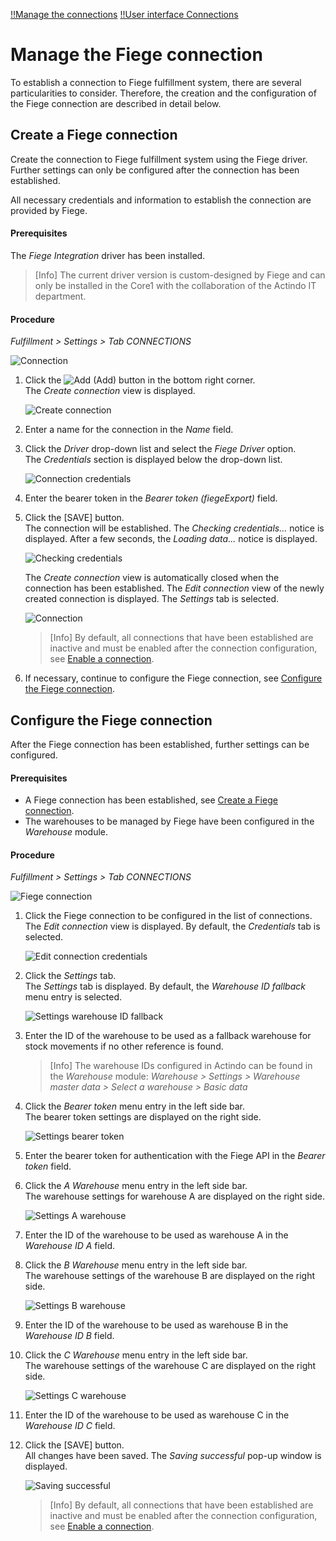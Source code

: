 [!!Manage the connections](../../Fulfillment/Integration/01_ManageConnections.md)
[!!User interface Connections](../UserInterface/01_Connections.md)

# Manage the Fiege connection

To establish a connection to Fiege fulfillment system, there are several particularities to consider. Therefore, the creation and the configuration of the Fiege connection are described in detail below.

## Create a Fiege connection

Create the connection to Fiege fulfillment system using the Fiege driver. Further settings can only be configured after the connection has been established.

All necessary credentials and information to establish the connection are provided by Fiege.

#### Prerequisites

The *Fiege Integration* driver has been installed.

> [Info] The current driver version is custom-designed by Fiege and can only be installed in the Core1 with the collaboration of the Actindo IT department.

[comment]: <> (Stand: 23.02.2023)

#### Procedure

*Fulfillment > Settings > Tab CONNECTIONS*

![Connection](../../Assets/Screenshots/Fulfillment/Settings/Connections/Connections.png "[Connection]")

1. Click the ![Add](../../Assets/Icons/Plus01.png "[Add]") (Add) button in the bottom right corner.    
    The *Create connection* view is displayed.

    ![Create connection](../../Assets/Screenshots/Fulfillment/Settings/Connections/CreateConnection.png "[Create connection]")

2. Enter a name for the connection in the *Name* field.

3. Click the *Driver* drop-down list and select the *Fiege Driver* option.  
    The *Credentials* section is displayed below the drop-down list.

    ![Connection credentials](../../Assets/Screenshots/Fulfillment/Settings/Connections/FiegeIntegration/CreateConnectionCredentials.png "[Connection credentials]")

4. Enter the bearer token in the *Bearer token (fiegeExport)* field.  

5. Click the [SAVE] button.  
    The connection will be established. The *Checking credentials...* notice is displayed. After a few seconds, the *Loading data...* notice is displayed.

    ![Checking credentials](../../Assets/Screenshots/Fulfillment/Settings/Connections/CheckingCredentials.png "[Checking credentials]")

    The *Create connection* view is automatically closed when the connection has been established. The *Edit connection* view of the newly created connection is displayed. The *Settings* tab is selected.

    ![Connection](../../Assets/Screenshots/Fulfillment/Settings/Connections/FiegeIntegration/EditConnectionSettings_WarehouseIDFallback.png "[Connection]")

    > [Info] By default, all connections that have been established are inactive and must be enabled after the connection configuration, see [Enable a connection](./01_ManageConnections.md#enable-a-connection).

6. If necessary, continue to configure the Fiege connection, see [Configure the Fiege connection](#configure-the-fiege-connection).


## Configure the Fiege connection

After the Fiege connection has been established, further settings can be configured.

#### Prerequisites

- A Fiege connection has been established, see [Create a Fiege connection](#create-a-fiege-connection).
- The warehouses to be managed by Fiege have been configured in the *Warehouse* module. 

#### Procedure

*Fulfillment > Settings > Tab CONNECTIONS*

![Fiege connection](../../Assets/Screenshots/Fulfillment/Settings/Connections/FiegeIntegration/Connections.png "[Fiege connection]")

1. Click the Fiege connection to be configured in the list of connections.  
The *Edit connection* view is displayed. By default, the *Credentials* tab is selected.

    ![Edit connection credentials](../../Assets/Screenshots/Fulfillment/Settings/Connections/FiegeIntegration/EditConnectionCredentials.png "[Edit connection credentials]")

2. Click the *Settings* tab.   
    The *Settings* tab is displayed. By default, the *Warehouse ID fallback* menu entry is selected.

    ![Settings warehouse ID fallback](../../Assets/Screenshots/Fulfillment/Settings/Connections/FiegeIntegration/EditConnectionSettings_WarehouseIDFallback.png "[Settings warehouse ID fallback]")

3. Enter the ID of the warehouse to be used as a fallback warehouse for stock movements if no other reference is found. 

    > [Info] The warehouse IDs configured in Actindo can be found in the *Warehouse* module: *Warehouse > Settings > Warehouse master data > Select a warehouse > Basic data*

4. Click the *Bearer token* menu entry in the left side bar.  
    The bearer token settings are displayed on the right side.  

    ![Settings bearer token](../../Assets/Screenshots/Fulfillment/Settings/Connections/FiegeIntegration/EditConnectionSettings_BearerToken.png "[Settings bearer token]")

5. Enter the bearer token for authentication with the Fiege API in the *Bearer token* field.

[comment]: <> (Fachreviewer: Wann/In welchem Release wird der Bearer token aus Settings rausgenommen?)

[comment]: <> (Feedback von Developers: Bearer token wird aus den Settings rausfallen und nur noch in den Credentials angezeigt werden. Daher muss der auch nur dort gepflegt werden. Wann wird es implementiert? Schritt komplett rauslassen hier? Dann neue Screenshots notwendig. Oder evtl. Info dazu: The bearer token has already been entered in the Credentials section and therefore this field can be left blank...)

6. Click the *A Warehouse* menu entry in the left side bar.  
    The warehouse settings for warehouse A are displayed on the right side.  

    ![Settings A warehouse](../../Assets/Screenshots/Fulfillment/Settings/Connections/FiegeIntegration/EditConnectionSettings_AWarehouse.png "[Settings A warehouse]")

7. Enter the ID of the warehouse to be used as warehouse A in the *Warehouse ID A* field.  

8. Click the *B Warehouse* menu entry in the left side bar.  
    The warehouse settings of the warehouse B are displayed on the right side.  

    ![Settings B warehouse](../../Assets/Screenshots/Fulfillment/Settings/Connections/FiegeIntegration/EditConnectionSettings_BWarehouse.png "[Settings B warehouse]")

9. Enter the ID of the warehouse to be used as warehouse B in the *Warehouse ID B* field.

10. Click the *C Warehouse* menu entry in the left side bar.  
    The warehouse settings of the warehouse C are displayed on the right side.  

    ![Settings C warehouse](../../Assets/Screenshots/Fulfillment/Settings/Connections/FiegeIntegration/EditConnectionSettings_CWarehouse.png "[Settings C warehouse]")

11.  Enter the ID of the warehouse to be used as warehouse C in the *Warehouse ID C* field.

12. Click the [SAVE] button.  
    All changes have been saved. The *Saving successful* pop-up window is displayed.  

    ![Saving successful](../../Assets/Screenshots/Fulfillment/Settings/Connections/SavingSuccessful.png "[Saving successful]")
  
     > [Info] By default, all connections that have been established are inactive and must be enabled after the connection configuration, see [Enable a connection](./01_ManageConnections.md#enable-a-connection).

